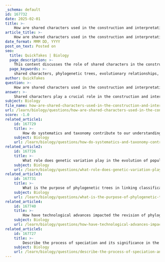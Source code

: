 ```yaml
---
_schema: default
id: 167732
date: 2025-02-01
title: >-
    How are shared characters used in the construction and interpretation of phylogenetic trees?
article_title: >-
    How are shared characters used in the construction and interpretation of phylogenetic trees?
date_format: MMM DD, YYYY
post_on_text: Posted on
seo:
  title: QuickTakes | Biology
  page_description: >-
    This content discusses the role of shared characters in the construction and interpretation of phylogenetic trees, including their importance in identifying evolutionary relationships and the distinction between ancestral and derived characters.
  page_keywords: >-
    shared characters, phylogenetic trees, evolutionary relationships, ancestral characters, derived characters, cladistics, cladograms, homology, analogy, molecular data, DNA sequences, outgroup comparison
author: QuickTakes
question: >-
    How are shared characters used in the construction and interpretation of phylogenetic trees?
answer: >-
    Shared characters play a crucial role in the construction and interpretation of phylogenetic trees, which are diagrams that depict the evolutionary relationships among species. Here’s how shared characters are utilized in this context:\n\n### Definition of Shared Characters\nShared characters are traits that are common to a group of organisms. In the context of phylogenetics, these characters can be classified into two categories:\n- **Ancestral Characters**: Traits inherited from a common ancestor that are present in multiple descendant species.\n- **Derived Characters**: Traits that have evolved in a particular lineage and are unique to a specific clade.\n\n### Role in Phylogenetic Analysis\n1. **Identification of Relationships**: Shared characters are used to infer evolutionary relationships among species. By identifying which characters are shared among different organisms, researchers can determine how closely related those organisms are. For example, if two species share a derived character that is not found in other species, it suggests that they share a more recent common ancestor.\n\n2. **Cladistics**: In cladistics, a method of classification based on common ancestry, shared derived characters are particularly important. Cladistics focuses on constructing cladograms, which are tree-like diagrams that represent the evolutionary pathways of different species based on their shared derived characters. The presence of these characters helps to delineate clades, or groups of organisms that include an ancestor and all its descendants.\n\n3. **Homology vs. Analogy**: When constructing phylogenetic trees, it is essential to distinguish between homologous traits (which indicate shared ancestry) and analogous traits (which arise from convergent evolution). Shared characters that are homologous provide a more accurate basis for inferring evolutionary relationships, as they reflect true lineage connections.\n\n4. **Molecular Data**: In addition to morphological traits, molecular data (such as DNA sequences) can also serve as shared characters. By comparing genetic sequences, researchers can identify similarities and differences that help to construct phylogenetic trees. This molecular approach can provide insights into evolutionary relationships that may not be evident from morphology alone.\n\n5. **Outgroup Comparison**: To further refine the analysis, researchers often use outgroup comparison, where a species or group that is closely related but not part of the group being studied is included. This helps to identify which characters are ancestral and which are derived, aiding in the accurate construction of the phylogenetic tree.\n\n### Conclusion\nIn summary, shared characters are fundamental to the construction and interpretation of phylogenetic trees. They provide the necessary information to infer evolutionary relationships, classify organisms, and understand the history of life on Earth. By analyzing both morphological and molecular shared characters, scientists can create more accurate representations of the evolutionary pathways that have led to the diversity of life we see today.
subject: Biology
file_name: how-are-shared-characters-used-in-the-construction-and-interpretation-of-phylogenetic-trees.md
url: /learn/biology/questions/how-are-shared-characters-used-in-the-construction-and-interpretation-of-phylogenetic-trees
score: -1.0
related_article1:
    id: 167729
    title: >-
        How do systematics and taxonomy contribute to our understanding of evolutionary relationships?
    subject: Biology
    url: /learn/biology/questions/how-do-systematics-and-taxonomy-contribute-to-our-understanding-of-evolutionary-relationships
related_article2:
    id: 167726
    title: >-
        What role does genetic variation play in the evolution of populations?
    subject: Biology
    url: /learn/biology/questions/what-role-does-genetic-variation-play-in-the-evolution-of-populations
related_article3:
    id: 167731
    title: >-
        What is the purpose of phylogenetic trees in linking classification and phylogeny?
    subject: Biology
    url: /learn/biology/questions/what-is-the-purpose-of-phylogenetic-trees-in-linking-classification-and-phylogeny
related_article4:
    id: 167740
    title: >-
        How have technological advances impacted the revision of phylogenetic trees?
    subject: Biology
    url: /learn/biology/questions/how-have-technological-advances-impacted-the-revision-of-phylogenetic-trees
related_article5:
    id: 167727
    title: >-
        Describe the process of speciation and its significance in the origin of species.
    subject: Biology
    url: /learn/biology/questions/describe-the-process-of-speciation-and-its-significance-in-the-origin-of-species
---
```


&nbsp;